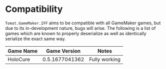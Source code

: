 # Compatibility

`Tomat.GameMaker.IFF` aims to be compatible with all GameMaker games, but due to
its in-development nature, bugs will arise. The following is a list of games
which are known to properly deserialize as well as identically serialize the
exact same way.

| Game Name | Game Version   | Notes         |
| --------- | -------------- | ------------- |
| HoloCure  | 0.5.1677041362 | Fully working |
